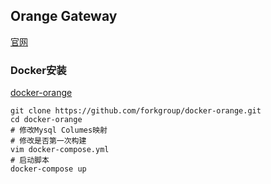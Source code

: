 ## Orange Gateway

[官网](http://orange.sumory.com/)

### Docker安装
[docker-orange](https://github.com/syhily/docker-orange)
~~~
git clone https://github.com/forkgroup/docker-orange.git
cd docker-orange
# 修改Mysql Columes映射
# 修改是否第一次构建
vim docker-compose.yml 
# 启动脚本
docker-compose up
~~~

